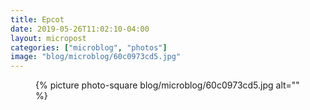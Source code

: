 ```yaml
---
title: Epcot
date: 2019-05-26T11:02:10-04:00
layout: micropost
categories: ["microblog", "photos"]
image: "blog/microblog/60c0973cd5.jpg"
---
```


<figure class="photo">
  {% picture photo-square blog/microblog/60c0973cd5.jpg alt="" %}
</figure>



